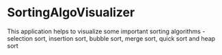 # SortingAlgoVisualizer
This application helps to visualize some important sorting algorithms - selection sort, insertion sort, bubble sort, merge sort, quick sort and heap sort
